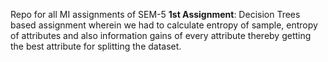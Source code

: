 Repo for all MI assignments of SEM-5
**1st Assignment**:
Decision Trees based assignment wherein we had to calculate entropy of sample, entropy of attributes and also information gains of every attribute thereby getting the best attribute for splitting the dataset.
